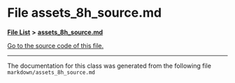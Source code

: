 
# File assets\_8h\_source.md


[**File List**](files.md) **>** [**assets\_8h\_source.md**](assets__8h__source_8md.md)

[Go to the source code of this file.](assets__8h__source_8md_source.md)



























------------------------------
The documentation for this class was generated from the following file `markdown/assets_8h_source.md`